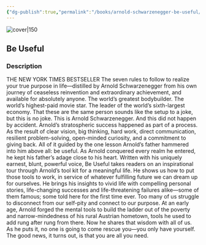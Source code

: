 ```yaml
---
{"dg-publish":true,"permalink":"/books/arnold-schwarzenegger-be-useful/","title":"\"Be Useful\"","tags":["non-fiction","autobiography"]}
---
```




![cover|150](http://books.google.com/books/content?id=cWG3EAAAQBAJ&printsec=frontcover&img=1&zoom=1&edge=curl&source=gbs_api)

## Be Useful

### Description

THE NEW YORK TIMES BESTSELLER The seven rules to follow to realize your true purpose in life—distilled by Arnold Schwarzenegger from his own journey of ceaseless reinvention and extraordinary achievement, and available for absolutely anyone. The world’s greatest bodybuilder. The world’s highest-paid movie star. The leader of the world’s sixth-largest economy. That these are the same person sounds like the setup to a joke, but this is no joke. This is Arnold Schwarzenegger. And this did not happen by accident. Arnold’s stratospheric success happened as part of a process. As the result of clear vision, big thinking, hard work, direct communication, resilient problem-solving, open-minded curiosity, and a commitment to giving back. All of it guided by the one lesson Arnold’s father hammered into him above all: be useful. As Arnold conquered every realm he entered, he kept his father’s adage close to his heart. Written with his uniquely earnest, blunt, powerful voice, Be Useful takes readers on an inspirational tour through Arnold’s tool kit for a meaningful life. He shows us how to put those tools to work, in service of whatever fulfilling future we can dream up for ourselves. He brings his insights to vivid life with compelling personal stories, life-changing successes and life-threatening failures alike—some of them famous; some told here for the first time ever. Too many of us struggle to disconnect from our self-pity and connect to our purpose. At an early age, Arnold forged the mental tools to build the ladder out of the poverty and narrow-mindedness of his rural Austrian hometown, tools he used to add rung after rung from there. Now he shares that wisdom with all of us. As he puts it, no one is going to come rescue you—you only have yourself. The good news, it turns out, is that you are all you need.
